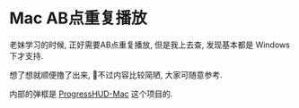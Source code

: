 # Mac AB点重复播放

老妹学习的时候, 正好需要AB点重复播放, 但是我上去查, 发现基本都是 Windows 下才支持.  

想了想就顺便撸了出来, 不过内容比较简陋, 大家可随意参考.

内部的弹框是 [ProgressHUD-Mac](https://github.com/massimobio/ProgressHUD-Mac) 这个项目的.



